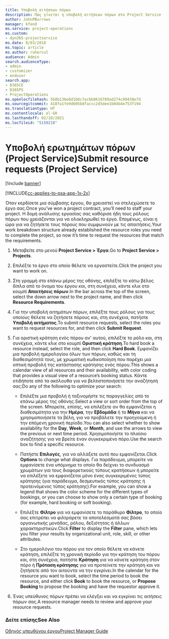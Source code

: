 ```yaml
---
title: Υποβολή αιτήσεων πόρων
description: Πώς γίνεται η υποβολή αιτήσεων πόρων στο Project Service
author: JohnPBurrows
manager: kfend
ms.service: project-operations
ms.custom:
- dyn365-projectservice
ms.date: 8/03/2018
ms.topic: article
ms.author: ruhercul
audience: Admin
search.audienceType:
- admin
- customizer
- enduser
search.app:
- D365CE
- D365PS
- ProjectOperations
ms.openlocfilehash: 5b8b136e8d1b8c7acbb8616789ad274c89438e7d
ms.sourcegitcommit: 418fa1fe9d605b8faccc2d5dee1b04b4e753f194
ms.translationtype: HT
ms.contentlocale: el-GR
ms.lasthandoff: 02/10/2021
ms.locfileid: "5150218"
---
```

# <a name="submit-resource-requests-project-service"></a><span data-ttu-id="bd12d-103">Υποβολή ερωτημάτων πόρων (Project Service)</span><span class="sxs-lookup"><span data-stu-id="bd12d-103">Submit resource requests (Project Service)</span></span>

[!include [banner](../includes/psa-now-project-operations.md)]

[!INCLUDE[cc-applies-to-psa-app-1x-2x](../includes/cc-applies-to-psa-app-1x-2x.md)]

<span data-ttu-id="bd12d-104">Όταν κερδίσετε μια σύμβασης έργου, θα χρειαστεί να στελεχώσετε το έργο σας.</span><span class="sxs-lookup"><span data-stu-id="bd12d-104">Once you’ve won a project contract, you’ll need to staff your project.</span></span> <span data-ttu-id="bd12d-105">Η δομή ανάλυσης εργασίας σας καθόρισε ήδη τους ρόλους πόρων που χρειάζονται για να ολοκληρωθεί το έργο. Επομένως, είναι η ώρα για να ζητήσετε τους πόρους που συμφωνούν με τις απαιτήσεις.</span><span class="sxs-lookup"><span data-stu-id="bd12d-105">Your work breakdown structure already established the resource roles you need to complete the project, so now it’s time to request the resources that match the requirements.</span></span>  
  
1.  <span data-ttu-id="bd12d-106">Μεταβείτε στο μενού **Project Service > Έργα**.</span><span class="sxs-lookup"><span data-stu-id="bd12d-106">Go to **Project Service > Projects**.</span></span>  
  
2.  <span data-ttu-id="bd12d-107">Επιλέξτε το έργο στο οποίο θέλετε να εργαστείτε.</span><span class="sxs-lookup"><span data-stu-id="bd12d-107">Click the project you want to work on.</span></span>  
  
3.  <span data-ttu-id="bd12d-108">Στη γραμμή στο επάνω μέρος της οθόνης, επιλέξτε το κάτω βέλος δίπλα από το όνομα του έργου και, στη συνέχεια, κάντε κλικ στο κουμπί **Απαιτήσεις πόρων**.</span><span class="sxs-lookup"><span data-stu-id="bd12d-108">In the bar across the top of the screen, select the down arrow next to the project name, and then click **Resource Requirements**.</span></span>  
  
4.  <span data-ttu-id="bd12d-109">Για την υποβολή αιτημάτων πόρων, επιλέξτε τους ρόλους για τους οποίους θέλετε να ζητήσετε πόρους και, στη συνέχεια, πατήστε **Υποβολή αιτήματος**.</span><span class="sxs-lookup"><span data-stu-id="bd12d-109">To submit resource requests, select the roles you want to request resources for, and then click **Submit Request**.</span></span>  
  
5.  <span data-ttu-id="bd12d-110">Για οριστική κράτηση ενός πόρου αν' αυτού, επιλέξτε το ρόλο και, στη συνέχεια, κάντε κλικ στο κουμπί **Οριστική κράτηση**.</span><span class="sxs-lookup"><span data-stu-id="bd12d-110">To hard book a resource instead, select the role, and then click **Hard Book**.</span></span> <span data-ttu-id="bd12d-111">Εμφανίζει μια προβολή ημερολογίου όλων των πόρων, καθώς και τη διαθεσιμότητά τους, με χρωματική κωδικοποίηση που παρέχει μια οπτική προβολή της κατάστασης κράτησης ενός πόρου.</span><span class="sxs-lookup"><span data-stu-id="bd12d-111">This shows a calendar view of all resources and their availability, with color coding that provides a visual view of a resource’s booking status.</span></span> <span data-ttu-id="bd12d-112">Κάντε οτιδήποτε από τα ακόλουθα για να βελτιστοποιήσετε την αναζήτησή σας:</span><span class="sxs-lookup"><span data-stu-id="bd12d-112">Do any of the following to optimize your search:</span></span>  
  
    -   <span data-ttu-id="bd12d-113">Επιλέξτε μια προβολή ή ταξινομήστε τις παραγγελίες από το επάνω μέρος της οθόνης.</span><span class="sxs-lookup"><span data-stu-id="bd12d-113">Select a view or sort order from the top of the screen.</span></span> <span data-ttu-id="bd12d-114">Μπορείτε, επίσης, να επιλέξετε αν θα εμφανίζεται η διαθεσιμότητα για την **Ημέρα**, την **Εβδομάδα** ή το **Μήνα** και να χρησιμοποιήσετε τα βέλη, για να προβάλετε την προηγούμενη ή την επόμενη χρονική περίοδο.</span><span class="sxs-lookup"><span data-stu-id="bd12d-114">You can also select whether to show availability for the **Day**, **Week**, or **Month**, and use the arrows to view the previous or next time period.</span></span> <span data-ttu-id="bd12d-115">Χρησιμοποιήστε το πλαίσιο αναζήτησης για να βρείτε έναν συγκεκριμένο πόρο.</span><span class="sxs-lookup"><span data-stu-id="bd12d-115">Use the search box to find a specific resource.</span></span>  
  
    -   <span data-ttu-id="bd12d-116">Πατήστε **Επιλογές**, για να αλλάξετε αυτό που εμφανίζεται.</span><span class="sxs-lookup"><span data-stu-id="bd12d-116">Click **Options** to change what displays.</span></span> <span data-ttu-id="bd12d-117">Για παράδειγμα, μπορείτε να εμφανίσετε ένα υπόμνημα το οποίο θα δείχνει το συνδυασμό χρωμάτων για τους διαφορετικούς τύπους κρατήσεων ή μπορείτε να επιλέξετε να εμφανίζεται μόνο ένας συγκεκριμένος τύπος κράτησης (για παράδειγμα, δεσμευτικός τύπος κράτησης ή προτεινόμενος τύπος κράτησης).</span><span class="sxs-lookup"><span data-stu-id="bd12d-117">For example, you can show a legend that shows the color scheme for the different types of bookings, or you can choose to show only a certain type of booking (for example, hard booking or soft booking).</span></span>  
  
    -   <span data-ttu-id="bd12d-118">Επιλέξτε **Φίλτρο** για να εμφανίσετε το παράθυρο **Φίλτρο**, το οποίο σας επιτρέπει να φιλτράρετε τα αποτελέσματά σας βάσει οργανωτικής μονάδας, ρόλου, δεξιότητας ή άλλων χαρακτηριστικών.</span><span class="sxs-lookup"><span data-stu-id="bd12d-118">Click **Filter** to display the **Filter** pane, which lets you filter your results by organizational unit, role, skill, or other attributes.</span></span>  
  
    -   <span data-ttu-id="bd12d-119">Στο ημερολόγιο του πόρου για τον οποίο θέλετε να κάνετε κράτηση, επιλέξτε τη χρονική περίοδο για την κράτηση του πόρου και, στη συνέχεια, πατήστε **Κράτηση** για να κάνετε κράτηση στον πόρο ή **Πρόταση κράτησης** για να προτείνετε την κράτηση και να ζητήσετε από τον αιτούντα να την εγκρίνει.</span><span class="sxs-lookup"><span data-stu-id="bd12d-119">In the calendar for the resource you want to book, select the time period to book the resource, and either click **Book** to book the resource, or **Propose Booking** to propose the booking and have the requestor approve it.</span></span>  
  
6.  <span data-ttu-id="bd12d-120">Ένας υπεύθυνος πόρων πρέπει να ελέγξει και να εγκρίνει τις αιτήσεις πόρων σας.</span><span class="sxs-lookup"><span data-stu-id="bd12d-120">A resource manager needs to review and approve your resource requests.</span></span>  
  
### <a name="see-also"></a><span data-ttu-id="bd12d-121">Δείτε επίσης</span><span class="sxs-lookup"><span data-stu-id="bd12d-121">See Also</span></span>  
 [<span data-ttu-id="bd12d-122">Οδηγός υπευθύνου έργου</span><span class="sxs-lookup"><span data-stu-id="bd12d-122">Project Manager Guide</span></span>](../psa/project-manager-guide.md)

